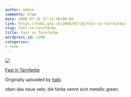 ```yaml
---
author: admin
comments: true
date: 2008-07-16 17:15:50+00:00
link: https://habi.gna.ch/2008/07/16/fast-in-tarnfarbe/
slug: fast-in-tarnfarbe
title: Fast in Tarnfarbe
wordpress_id: 1290
categories:
- none
---
```



 [![](https://static.flickr.com/3008/2674059651_36fe47c001_m.jpg)](https://www.flickr.com/photos/habi/2674059651/)
   

 
  [Fast in Tarnfarbe](https://www.flickr.com/photos/habi/2674059651/)
    

  Originally uploaded by [habi](https://www.flickr.com/people/habi/).
 



oben das neue velo; die farbe nennt sich metallic green.
  

